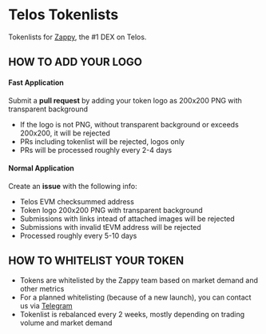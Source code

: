 # Telos Tokenlists
Tokenlists for [Zappy](https://www.zappy.finance/), the #1 DEX on Telos. 

## HOW TO ADD YOUR LOGO

#### Fast Application
Submit a **pull request** by adding your token logo as 200x200 PNG with transparent background
- If the logo is not PNG, without transparent background or exceeds 200x200, it will be rejected
- PRs including tokenlist will be rejected, logos only
- PRs will be processed roughly every 2-4 days

#### Normal Application
Create an **issue** with the following info:
- Telos EVM checksummed address
- Token logo 200x200 PNG with transparent background
- Submissions with links intead of attached images will be rejected
- Submissions with invalid tEVM address will be rejected
- Processed roughly every 5-10 days

## HOW TO WHITELIST YOUR TOKEN
- Tokens are whitelisted by the Zappy team based on market demand and other metrics
- For a planned whitelisting (because of a new launch), you can contact us via [Telegram](https://t.me/Zappy) 
- Tokenlist is rebalanced every 2 weeks, mostly depending on trading volume and market demand
